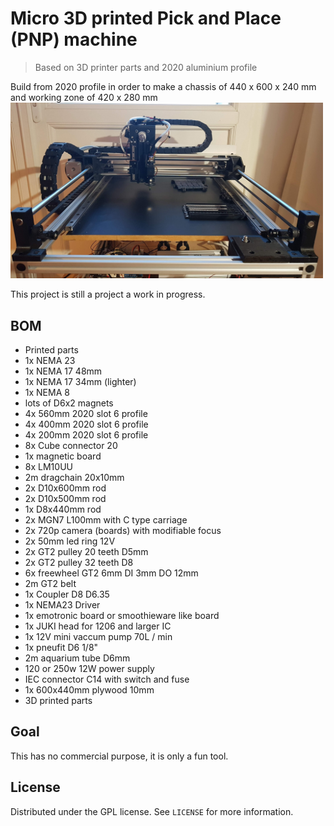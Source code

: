 # Micro 3D printed Pick and Place (PNP) machine 
> Based on 3D printer parts and 2020 aluminium profile

Build from 2020 profile in order to make a chassis of 440 x 600 x 240 mm and working zone of 420 x 280 mm
<img src = "Media/PNP_machine4.jpg" width = 500>

This project is still a project a work in progress.


## BOM
- Printed parts
- 1x NEMA 23
- 1x NEMA 17 48mm
- 1x NEMA 17 34mm (lighter)
- 1x NEMA 8
- lots of D6x2 magnets
- 4x 560mm 2020 slot 6 profile
- 4x 400mm 2020 slot 6 profile
- 4x 200mm 2020 slot 6 profile
- 8x Cube connector 20
- 1x magnetic board
- 8x LM10UU
- 2m dragchain 20x10mm
- 2x D10x600mm rod
- 2x D10x500mm rod
- 1x D8x440mm rod
- 2x MGN7 L100mm with C type carriage
- 2x 720p camera (boards) with modifiable focus
- 2x 50mm led ring 12V
- 2x GT2 pulley 20 teeth D5mm
- 2x GT2 pulley 32 teeth D8
- 6x freewheel GT2 6mm DI 3mm DO 12mm
- 2m GT2 belt
- 1x Coupler D8 D6.35
- 1x NEMA23 Driver
- 1x emotronic board or smoothieware like board
- 1x JUKI head for 1206 and larger IC
- 1x 12V mini vaccum pump 70L / min
- 1x pneufit D6 1/8"
- 2m aquarium tube D6mm
- 120 or 250w 12W power supply
- IEC connector C14 with switch and fuse
- 1x 600x440mm plywood 10mm
- 3D printed parts

## Goal
This has no commercial purpose, it is only a fun tool.

## License

Distributed under the GPL license. See ``LICENSE`` for more information.

